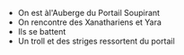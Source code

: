 * On est àl'Auberge du Portail Soupirant
* On rencontre des Xanathariens et Yara
* Ils se battent
* Un troll et des striges ressortent du portail